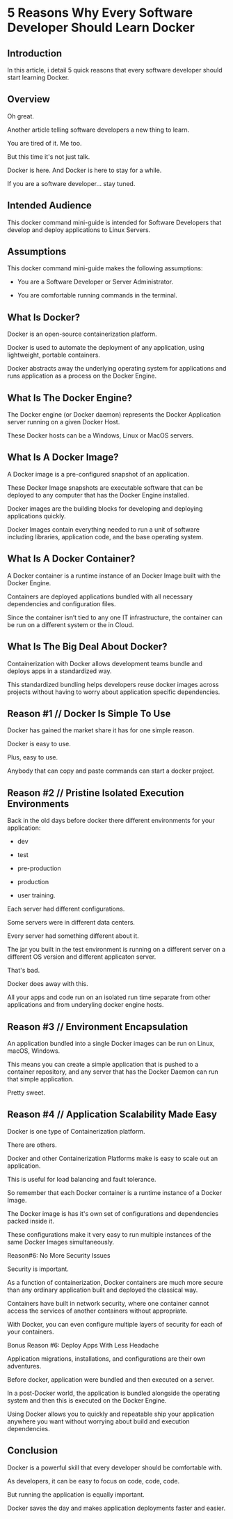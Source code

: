 # 5 Reasons Why Every Software Developer Should Learn Docker

## Introduction

In this article, i detail 5 quick reasons that every software developer should start learning Docker.

## Overview

Oh great.

Another article telling software developers a new thing to learn.

You are tired of it. Me too.

But this time it's not just talk.

Docker is here. And Docker is here to stay for a while.

If you are a software developer... stay tuned.

## Intended Audience

This docker command mini-guide is intended for Software Developers that develop and deploy applications to Linux Servers.

## Assumptions

This docker command mini-guide makes the following assumptions:

* You are a Software Developer or Server Administrator.

* You are comfortable running commands in the terminal.

## What Is Docker?

Docker is an open-source containerization platform.

Docker is used to automate the deployment of any application, using lightweight, portable containers.

Docker abstracts away the underlying operating system for applications and runs application as a process on the Docker Engine. 

## What Is The Docker Engine?

The Docker engine (or Docker daemon) represents the Docker Application server running on a given Docker Host.

These Docker hosts can be a Windows, Linux or MacOS servers.

## What Is A Docker Image?

A Docker image is a pre-configured snapshot of an application.

These Docker Image snapshots are executable software that can be deployed to any computer that has the Docker Engine installed. 

Docker images are the building blocks for developing and deploying applications quickly.

Docker Images contain everything needed to run a unit of software including libraries, application code, and the base operating system.

## What Is A Docker Container?

A Docker container is a runtime instance of an Docker Image built with the Docker Engine.

Containers are deployed applications bundled with all necessary dependencies and configuration files.

Since the container isn’t tied to any one IT infrastructure, the container can be run on a different system or the in Cloud.

## What Is The Big Deal About Docker?

Containerization with Docker allows development teams bundle and deploys apps in a standardized way.

This standardized bundling helps developers reuse docker images across projects without having to worry about application specific dependencies.

## Reason #1 // Docker Is Simple To Use

Docker has gained the market share it has for one simple reason.

Docker is easy to use.

Plus, easy to use.

Anybody that can copy and paste commands can start a docker project.

## Reason #2 // Pristine Isolated Execution Environments

Back in the old days before docker there different environments for your application:

* dev

* test 

* pre-production

* production

* user training.

Each server had different configurations.

Some servers were in different data centers.

Every server had something different about it.

The jar you built in the test environment is running on a different server on a different OS version and different applicaton server.

That's bad.

Docker does away with this.

All your apps and code run on an isolated run time separate from other applications and from underyling docker engine hosts.

## Reason #3 // Environment Encapsulation

An application bundled into a single Docker images can be run on Linux, macOS, Windows.

This means you can create a simple application that is pushed to a container repository, and any server that has the Docker Daemon can run that simple application.

Pretty sweet.

## Reason #4 // Application Scalability Made Easy

Docker is one type of Containerization platform.

There are others.

Docker and other Containerization Platforms make is easy to scale out an application.

This is useful for load balancing and fault tolerance.

So remember that each Docker container is a runtime instance of a Docker Image.

The Docker image is has it's own set of configurations and dependencies packed inside it.

These configurations make it very easy to run multiple instances of the same Docker Images simultaneously.

Reason#6: No More Security Issues

Security is important.

As a function of containerization, Docker containers are much more secure than any ordinary application built and deployed the classical way.

Containers have built in network security, where one container cannot access the services of another containers without appropriate.

With Docker, you can even configure multiple layers of security for each of your containers.

Bonus Reason #6: Deploy Apps With Less Headache

Application migrations, installations, and configurations are their own adventures.

Before docker, application were bundled and then executed on a server.

In a post-Docker world, the application is bundled alongside the operating system and then this is executed on the Docker Engine.

Using Docker allows you to quickly and repeatable ship your application anywhere you want without worrying about build and execution dependencies.

## Conclusion

Docker is a powerful skill that every developer should be comfortable with.

As developers, it can be easy to focus on code, code, code.

But running the application is equally important.

Docker saves the day and makes application deployments faster and easier.

